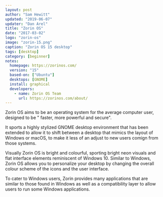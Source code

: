 ```yaml
---
layout: post
author: "Sam Hewitt"
updated: "2019-06-07"
updater: "Dan Arel"
title: "Zorin OS"
date: "2017-03-02"
logo: "zorin-os"
image: "zorin-15.png"
caption: "Zorin OS 15 desktop"
tags: [desktop]
category: [beginner]
notes:
  homepage: https://zorinos.com/
  version: "15"
  based-on: ["Ubuntu"]
  desktops: [GNOME]
  install: graphical
  developers:
    - name: Zorin OS Team
      url: https://zorinos.com/about/
---
```


Zorin OS aims to be an operating system for the average computer user, designed to be " faster, more powerful and secure". 

It sports a highly stylized GNOME desktop environment that has been extended to allow it to shift between a desktop that mimics the layout of Windows or macOS, to make it less of an adjust to new users comign from those systems.

Visually Zorin OS is bright and colourful, sporting bright neon visuals and flat interface elements reminiscent of Windows 10. Similar to Windows, Zorin OS allows you to personalize your desktop by changing the overall colour scheme of the icons and the user interface.

To cater to Windows users, Zorin provides many applications that are similar to those found in Windows as well as a compatibility layer to allow users to run some Windows applications.